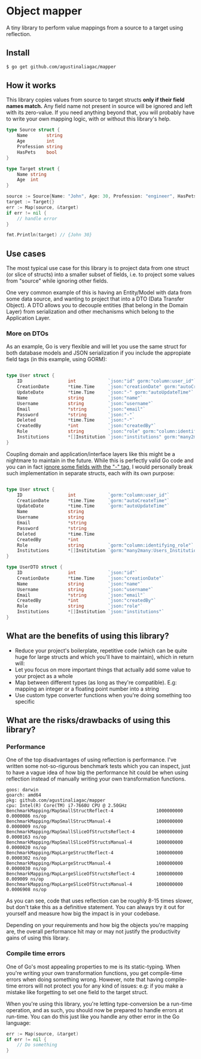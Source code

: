 # Object mapper

A tiny library to perform value mappings from a source to a target using reflection.

## Install
```bash
$ go get github.com/agustinaliagac/mapper
```

## How it works
This library copies values from source to target structs **only if their field names match.** Any field name not present in source will be ignored and left with its zero-value. If you need anything beyond that, you will probably have to write your own mapping logic, with or without this library's help.

```go
type Source struct {
    Name       string
    Age        int
    Profession string
    HasPets    bool
}

type Target struct {
    Name string
    Age  int
}

source := Source{Name: "John", Age: 30, Profession: "engineer", HasPets: true}
target := Target{}
err := Map(source, &target)
if err != nil {
    // handle error
}

fmt.Println(target) // {John 30}
```

## Use cases

The most typical use case for this library is to project data from one struct (or slice of structs) into a smaller subset of fields, i.e. to project some values from "source" while ignoring other fields.

One very common example of this is having an Entity/Model with data from some data source, and wanting to project that into a DTO (Data Transfer Object). A DTO allows you to decouple entities (that belong in the Domain Layer) from serialization and other mechanisms which belong to the Application Layer.

### More on DTOs

As an example, Go is very flexible and will let you use the same struct for both database models and JSON serialization if you include the appropiate field tags (in this example, using GORM):
```go

type User struct {
	ID                 int            `json:"id" gorm:"column:user_id"`
	CreationDate       *time.Time     `json:"creationDate" gorm:"autoCreateTime"`
	UpdateDate         *time.Time     `json:"-" gorm:"autoUpdateTime"`
	Name               string         `json:"name"`
	Username           string         `json:"username"`
	Email              *string        `json:"email"`
	Password           *string        `json:"-"`
	Deleted            *time.Time     `json:"-"`
	CreatedBy          *int           `json:"createdBy"`
	Role               string         `json:"role" gorm:"column:identifying_role"`
	Institutions       *[]Institution `json:"institutions" gorm:"many2many:Users_Institutions;"`
}
```
Coupling domain and application/interface layers like this might be a nightmare to maintain in the future.
While this is perfectly valid Go code and you can in fact [ignore some fields with the "-" tag](https://pkg.go.dev/encoding/json#Marshal), I would personally break such implementation in separate structs, each with its own purpose:

```go

type User struct {
	ID                 int            `gorm:"column:user_id"`
	CreationDate       *time.Time     `gorm:"autoCreateTime"`
	UpdateDate         *time.Time     `gorm:"autoUpdateTime"`
	Name               string
	Username           string
	Email              *string
	Password           *string
	Deleted            *time.Time
	CreatedBy          *int
	Role               string         `gorm:"column:identifying_role"`
	Institutions       *[]Institution `gorm:"many2many:Users_Institutions;"`
}

type UserDTO struct {
	ID                 int            `json:"id"`
	CreationDate       *time.Time     `json:"creationDate"`
	Name               string         `json:"name"`
	Username           string         `json:"username"`
	Email              *string        `json:"email"`
	CreatedBy          *int           `json:"createdBy"`
	Role               string         `json:"role"`
	Institutions       *[]Institution `json:"institutions"`
}
```

## What are the benefits of using this library?
- Reduce your project's boilerplate, repetitive code (which can be quite huge for large structs and which you'll have to maintain), which in return will:
- Let you focus on more important things that actually add some value to your project as a whole
- Map between different types (as long as they're compatible). E.g: mapping an integer or a floating point number into a string
- Use custom type converter functions when you're doing something too specific


## What are the risks/drawbacks of using this library?
### Performance
One of the top disadvantages of using reflection is performance. I've written some not-so-rigurous benchmark tests which you can inspect, just to have a vague idea of how big the performance hit could be when using reflection instead of manually writing your own transformation functions.
```
goos: darwin
goarch: amd64
pkg: github.com/agustinaliagac/mapper
cpu: Intel(R) Core(TM) i7-7660U CPU @ 2.50GHz
BenchmarkMapping/MapSmallStructReflect-4                1000000000               0.0000086 ns/op
BenchmarkMapping/MapSmallStructManual-4                 1000000000               0.0000009 ns/op
BenchmarkMapping/MapSmallSliceOfStructsReflect-4        1000000000               0.0000163 ns/op
BenchmarkMapping/MapSmallSliceOfStructsManual-4         1000000000               0.0000020 ns/op
BenchmarkMapping/MapLargeStructReflect-4                1000000000               0.0000302 ns/op
BenchmarkMapping/MapLargeStructManual-4                 1000000000               0.0000030 ns/op
BenchmarkMapping/MapLargeSliceOfStructsReflect-4        1000000000               0.009009 ns/op
BenchmarkMapping/MapLargeSliceOfStructsManual-4         1000000000               0.0006908 ns/op
```

As you can see, code that uses reflection can be roughly 8-15 times slower, but don't take this as a definitive statement. You can always try it out for yourself and measure how big the impact is in your codebase.

Depending on your requirements and how big the objects you're mapping are, the overall performance hit may or may not justify the productivity gains of using this library.

### Compile time errors

One of Go's most appealing properties to me is its static-typing. When you're writing your own transformation functions, you get compile-time errors when doing something wrong. However, note that having compile-time errors will not protect you for any kind of issues: e.g: if you make a mistake like forgetting to set one field to the target struct.

When you're using this library, you're letting type-conversion be a run-time operation, and as such, you should now be prepared to handle errors at run-time.
You can do this just like you handle any other error in the Go language:

```go
err := Map(source, &target)
if err != nil {
    // Do something
}
```
